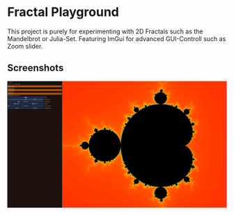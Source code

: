 # Fractal Playground 
This project is purely for experimenting with 2D Fractals such as the Mandelbrot or Julia-Set. Featuring ImGui for advanced GUI-Controll such as Zoom slider.

## Screenshots
![](https://github.com/timmy0811/Fractal-Playground/blob/main/img3.png?raw=true)

